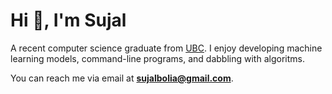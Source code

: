 # Hi 👋, I'm Sujal

A recent computer science graduate from [UBC](https://www.ubc.ca). I enjoy developing machine learning models, command-line programs, and dabbling with algoritms.

You can reach me via email at **sujalbolia@gmail.com**.

